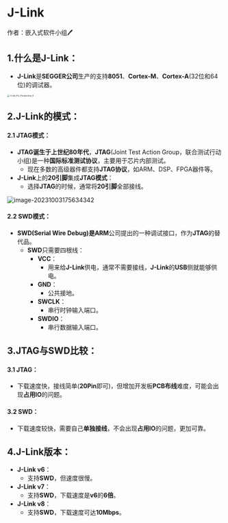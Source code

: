 # J-Link

作者：嵌入式软件小组:pen:

## 1.什么是J-Link：

- **J-Link**是**SEGGER公司**生产的支持**8051**、**Cortex-M**、**Cortex-A**(32位和64位)的调试器。

<img src="https://nickaljy-pictures.oss-cn-hangzhou.aliyuncs.com/J-Link_Pro_Perspective_4.png" alt="J-Link_Pro_Perspective_4" style="zoom:33%;" />

## 2.J-Link的模式：

#### 2.1 JTAG模式：

- **JTAG诞生于上世纪80年代**，**JTAG**(Joint Test Action Group，联合测试行动小组)是一种**国际标准测试协议**，主要用于芯片内部测试。
  - 现在多数的高级器件都支持**JTAG协议**，如ARM、DSP、FPGA器件等。
- **J-Link**上的**20引脚**集成**JTAG模式**：
  - 选择**JTAG**的时候，通常将**20引脚**全部接线。

![image-20231003175634342](https://nickaljy-pictures.oss-cn-hangzhou.aliyuncs.com/image-20231003175634342.png)

#### 2.2 SWD模式：

- **SWD(Serial Wire Debug)**是**ARM**公司提出的一种调试接口，作为**JTAG**的替代品。
  - **SWD**只需要四根线：
    - **VCC**：
      - 用来给**J-Link**供电，通常不需要接线，**J-Link**的**USB**侧就能够供电。
    - **GND**：
      - 公共接地。
    - **SWCLK**：
      - 串行时钟输入端口。
    - **SWDIO**：
      - 串行数据输入端口。

## 3.JTAG与SWD比较：

#### 3.1 JTAG：

- 下载速度快，接线简单(**20Pin**即可)，但增加开发板**PCB布线**难度，可能会出现**占用IO**的问题。

#### 3.2 SWD：

- 下载速度较快，需要自己**单独接线**，不会出现**占用IO**的问题，更加可靠。

## 4.J-Link版本：

- **J-Link v6**：
  - 支持**SWD**，但速度很慢。
- **J-Link v7**：
  - 支持**SWD**，下载速度是**v6**的**6倍**。
- **J-Link v8**：
  - 支持**SWD**，下载速度可达**10Mbps**。